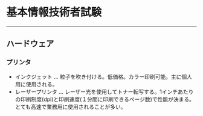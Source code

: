 # 基本情報技術者試験

---

## ハードウェア

### プリンタ
- インクジェット ... 粒子を吹き付ける。低価格。カラー印刷可能。主に個人用に使用される。
- レーザープリンタ ... レーザー光を使用してトナー転写する。1インチあたりの印刷制度(dpi)と印刷速度(１分間に印刷できるページ数)で性能が決まる。とても高速で業務用に使用されることが多い。


